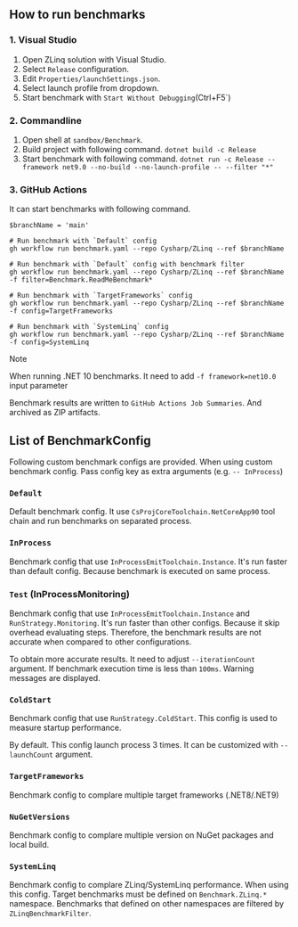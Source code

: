 ## How to run benchmarks

### 1. Visual Studio

1. Open ZLinq solution with Visual Studio.
2. Select `Release` configuration.
3. Edit `Properties/launchSettings.json`.
4. Select launch profile from dropdown.
5. Start benchmark with `Start Without Debugging`(Ctrl+F5`)

### 2. Commandline

1. Open shell at `sandbox/Benchmark`.
2. Build project with following command.
    `dotnet build -c Release`
3. Start benchmark with following command.
    `dotnet run -c Release --framework net9.0 --no-build --no-launch-profile -- --filter "*"`

### 3. GitHub Actions

It can start benchmarks with following command.

```pwsh
$branchName = 'main'

# Run benchmark with `Default` config
gh workflow run benchmark.yaml --repo Cysharp/ZLinq --ref $branchName

# Run benchmark with `Default` config with benchmark filter
gh workflow run benchmark.yaml --repo Cysharp/ZLinq --ref $branchName -f filter=Benchmark.ReadMeBenchmark*

# Run benchmark with `TargetFrameworks` config
gh workflow run benchmark.yaml --repo Cysharp/ZLinq --ref $branchName -f config=TargetFrameworks

# Run benchmark with `SystemLinq` config
gh workflow run benchmark.yaml --repo Cysharp/ZLinq --ref $branchName -f config=SystemLinq
```

> [!NOTE]
> When running .NET 10 benchmarks. It need to add `-f framework=net10.0` input parameter

Benchmark results are written to `GitHub Actions Job Summaries`.
And archived as ZIP artifacts.

## List of BenchmarkConfig

Following custom benchmark configs are provided.
When using custom benchmark config. Pass config key as extra arguments (e.g. `-- InProcess`)

### `Default`

Default benchmark config.
It use `CsProjCoreToolchain.NetCoreApp90` tool chain and run benchmarks on separated process.

### `InProcess`

Benchmark config that use `InProcessEmitToolchain.Instance`.
It's run faster than default config. Because benchmark is executed on same process.

### `Test` (InProcessMonitoring)

Benchmark config that use `InProcessEmitToolchain.Instance` and `RunStrategy.Monitoring`.
It's run faster than other configs. Because it skip overhead evaluating steps.
Therefore, the benchmark results are not accurate when compared to other configurations.

To obtain more accurate results.
It need to adjust `--iterationCount` argument.
If benchmark execution time is less than `100ms`. Warning messages are displayed.

### `ColdStart`
Benchmark config that use `RunStrategy.ColdStart`.
This config is used to measure startup performance.

By default. This config launch process 3 times.
It can be customized with `--launchCount` argument.

### `TargetFrameworks`
Benchmark config to complare multiple target frameworks (.NET8/.NET9)

### `NuGetVersions`
Benchmark config to complare multiple version on NuGet packages and local build.

### `SystemLinq`
Benchmark config to complare ZLinq/SystemLinq performance.
When using this config. Target benchmarks must be defined on `Benchmark.ZLinq.*` namespace.
Benchmarks that defined on other namespaces are filtered by `ZLinqBenchmarkFilter`.
